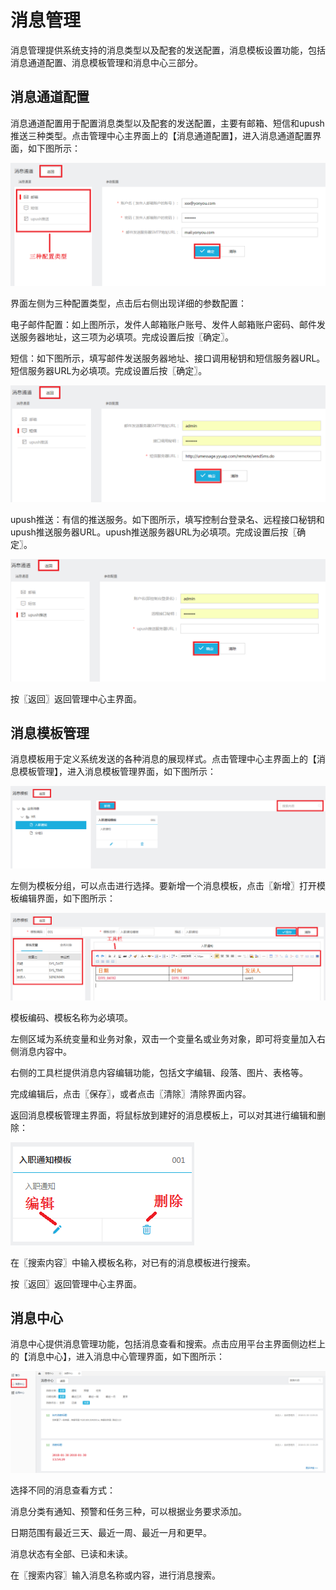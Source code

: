 # 消息管理

消息管理提供系统支持的消息类型以及配套的发送配置，消息模板设置功能，包括消息通道配置、消息模板管理和消息中心三部分。

## 消息通道配置

消息通道配置用于配置消息类型以及配套的发送配置，主要有邮箱、短信和upush推送三种类型。点击管理中心主界面上的【消息通道配置】，进入消息通道配置界面，如下图所示：

![](/articles/application/5-/images/image70.png) 

 
界面左侧为三种配置类型，点击后右侧出现详细的参数配置：

电子邮件配置：如上图所示，发件人邮箱账户账号、发件人邮箱账户密码、邮件发送服务器地址，这三项为必填项。完成设置后按〖确定〗。

短信：如下图所示，填写邮件发送服务器地址、接口调用秘钥和短信服务器URL。短信服务器URL为必填项。完成设置后按〖确定〗。

![](/articles/application/5-/images/image71.png) 



 
upush推送：有信的推送服务。如下图所示，填写控制台登录名、远程接口秘钥和upush推送服务器URL。upush推送服务器URL为必填项。完成设置后按〖确定〗。

![](/articles/application/5-/images/image72.png) 



 
按〖返回〗返回管理中心主界面。

## 消息模板管理

消息模板用于定义系统发送的各种消息的展现样式。点击管理中心主界面上的【消息模板管理】，进入消息模板管理界面，如下图所示：

![](/articles/application/5-/images/image73.png) 

 
左侧为模板分组，可以点击进行选择。要新增一个消息模板，点击〖新增〗打开模板编辑界面，如下图所示：

![](/articles/application/5-/images/image74.png) 



 
模板编码、模板名称为必填项。

左侧区域为系统变量和业务对象，双击一个变量名或业务对象，即可将变量加入右侧消息内容中。

右侧的工具栏提供消息内容编辑功能，包括文字编辑、段落、图片、表格等。

完成编辑后，点击〖保存〗，或者点击〖清除〗清除界面内容。

返回消息模板管理主界面，将鼠标放到建好的消息模板上，可以对其进行编辑和删除：

![](/articles/application/5-/images/image75.png) 



 
在〖搜索内容〗中输入模板名称，对已有的消息模板进行搜索。

按〖返回〗返回管理中心主界面。

## 消息中心

消息中心提供消息管理功能，包括消息查看和搜索。点击应用平台主界面侧边栏上的【消息中心】，进入消息中心管理界面，如下图所示：

![](/articles/application/5-/images/image76.png) 



 
选择不同的消息查看方式：

消息分类有通知、预警和任务三种，可以根据业务要求添加。

日期范围有最近三天、最近一周、最近一月和更早。

消息状态有全部、已读和未读。

在〖搜索内容〗输入消息名称或内容，进行消息搜索。
